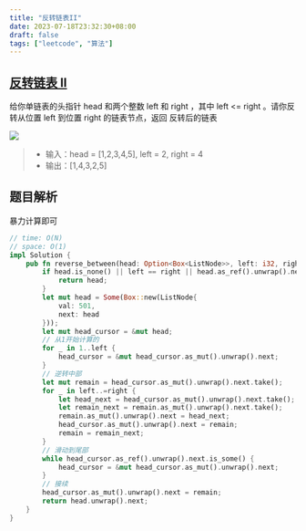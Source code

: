 ```yaml
---
title: "反转链表II"
date: 2023-07-18T23:32:30+08:00
draft: false
tags: ["leetcode", "算法"]
---
```


## [反转链表 II](https://leetcode.cn/problems/reverse-linked-list-ii/)

给你单链表的头指针 head 和两个整数 left 和 right ，其中 left <= right 。请你反转从位置 left 到位置 right 的链表节点，返回 反转后的链表

![](https://assets.leetcode.com/uploads/2021/02/19/rev2ex2.jpg)

>- 输入：head = [1,2,3,4,5], left = 2, right = 4
>- 输出：[1,4,3,2,5]


## 题目解析

暴力计算即可

```rust
// time: O(N)
// space: O(1)
impl Solution {
    pub fn reverse_between(head: Option<Box<ListNode>>, left: i32, right: i32) -> Option<Box<ListNode>> {
        if head.is_none() || left == right || head.as_ref().unwrap().next.is_none() {
            return head;
        }
        let mut head = Some(Box::new(ListNode{
            val: 501,
            next: head
        }));
        let mut head_cursor = &mut head;
        // 从1开始计算的
        for _ in 1..left {
            head_cursor = &mut head_cursor.as_mut().unwrap().next;
        }
        // 逆转中部
        let mut remain = head_cursor.as_mut().unwrap().next.take();
        for _ in left..=right {
            let head_next = head_cursor.as_mut().unwrap().next.take();
            let remain_next = remain.as_mut().unwrap().next.take();
            remain.as_mut().unwrap().next = head_next;
            head_cursor.as_mut().unwrap().next = remain;
            remain = remain_next;
        }
        // 滑动到尾部
        while head_cursor.as_ref().unwrap().next.is_some() {
            head_cursor = &mut head_cursor.as_mut().unwrap().next;
        }
        // 接续 
        head_cursor.as_mut().unwrap().next = remain;
        return head.unwrap().next;
    }
}
```

